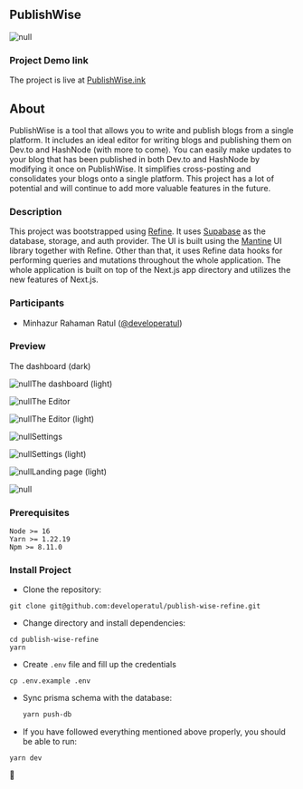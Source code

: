 ## PublishWise

![null](https://tpwpzkeqppkvywajnezp.supabase.co/storage/v1/object/public/blog-images/3212fce1-4595-446c-a9ab-40c9e148cf8a/59ef2ba0-4e77-4ed7-a18f-9c3938064ce2/06c26644-fd1f-48d7-8500-103db915c8e7.jpg)

### Project Demo link

The project is live at [PublishWise.ink](http://publishwise.ink)

## About

PublishWise is a tool that allows you to write and publish blogs from a single platform. It includes an ideal editor for writing blogs and publishing them on Dev.to and HashNode (with more to come). You can easily make updates to your blog that has been published in both Dev.to and HashNode by modifying it once on PublishWise. It simplifies cross-posting and consolidates your blogs onto a single platform. This project has a lot of potential and will continue to add more valuable features in the future.

### Description

This project was bootstrapped using [Refine](http://refine.dev). It uses [Supabase](http://supabase.com) as the database, storage, and auth provider. The UI is built using the [Mantine](http://mantine.dev) UI library together with Refine. Other than that, it uses Refine data hooks for performing queries and mutations throughout the whole application. The whole application is built on top of the Next.js app directory and utilizes the new features of Next.js.

### Participants

- Minhazur Rahaman Ratul ([@developeratul](http://developeratul.com))

<!-- -->

### Preview

The dashboard (dark)

![null](https://tpwpzkeqppkvywajnezp.supabase.co/storage/v1/object/public/blog-images/3212fce1-4595-446c-a9ab-40c9e148cf8a/59ef2ba0-4e77-4ed7-a18f-9c3938064ce2/bf335128-f600-4eb3-9147-cef0b3985fc6.jpeg)The dashboard (light)

![null](https://tpwpzkeqppkvywajnezp.supabase.co/storage/v1/object/public/blog-images/3212fce1-4595-446c-a9ab-40c9e148cf8a/59ef2ba0-4e77-4ed7-a18f-9c3938064ce2/afc982be-a0e6-47e5-a99f-ad7e79b0b6d4.jpeg)The Editor

![null](https://tpwpzkeqppkvywajnezp.supabase.co/storage/v1/object/public/blog-images/3212fce1-4595-446c-a9ab-40c9e148cf8a/59ef2ba0-4e77-4ed7-a18f-9c3938064ce2/c9c6cecb-2372-4a28-9fc1-dfc6c1e1b50f.jpeg)The Editor (light)

![null](https://tpwpzkeqppkvywajnezp.supabase.co/storage/v1/object/public/blog-images/3212fce1-4595-446c-a9ab-40c9e148cf8a/59ef2ba0-4e77-4ed7-a18f-9c3938064ce2/cd7b20b9-f8b2-402d-ba53-657319d1de12.jpeg)Settings

![null](https://tpwpzkeqppkvywajnezp.supabase.co/storage/v1/object/public/blog-images/3212fce1-4595-446c-a9ab-40c9e148cf8a/59ef2ba0-4e77-4ed7-a18f-9c3938064ce2/95d68fec-4af2-47fd-9f33-cc94fe5bf43f.jpeg)Settings (light)

![null](https://tpwpzkeqppkvywajnezp.supabase.co/storage/v1/object/public/blog-images/3212fce1-4595-446c-a9ab-40c9e148cf8a/59ef2ba0-4e77-4ed7-a18f-9c3938064ce2/a2ee7ec5-8fd3-4db2-81ec-c893e6758c02.jpeg)Landing page (light)

![null](https://tpwpzkeqppkvywajnezp.supabase.co/storage/v1/object/public/blog-images/3212fce1-4595-446c-a9ab-40c9e148cf8a/59ef2ba0-4e77-4ed7-a18f-9c3938064ce2/713cceb4-419e-40ed-a1f6-08b39ba110dd.jpeg)

### Prerequisites

```
Node >= 16
Yarn >= 1.22.19
Npm >= 8.11.0
```

### Install Project

- Clone the repository:

<!-- -->

```
git clone git@github.com:developeratul/publish-wise-refine.git
```

- Change directory and install dependencies:

<!-- -->

```
cd publish-wise-refine
yarn
```

- Create `.env` file and fill up the credentials

<!-- -->

```
cp .env.example .env
```

- Sync prisma schema with the database:

  ```bash
  yarn push-db
  ```

- If you have followed everything mentioned above properly, you should be able to run:

<!-- -->

```
yarn dev
```

🚀
